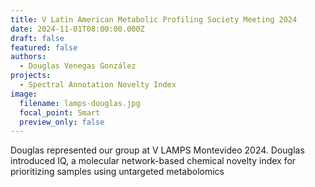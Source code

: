 ```yaml
---
title: V Latin American Metabolic Profiling Society Meeting 2024
date: 2024-11-01T08:00:00.000Z
draft: false
featured: false
authors:
  - Douglas Venegas González
projects:
  - Spectral Annotation Novelty Index
image:
  filename: lamps-douglas.jpg
  focal_point: Smart
  preview_only: false
---
```

Douglas represented our group at V LAMPS Montevideo 2024. Douglas introduced IQ, a molecular network-based chemical novelty index for prioritizing samples using untargeted metabolomics
